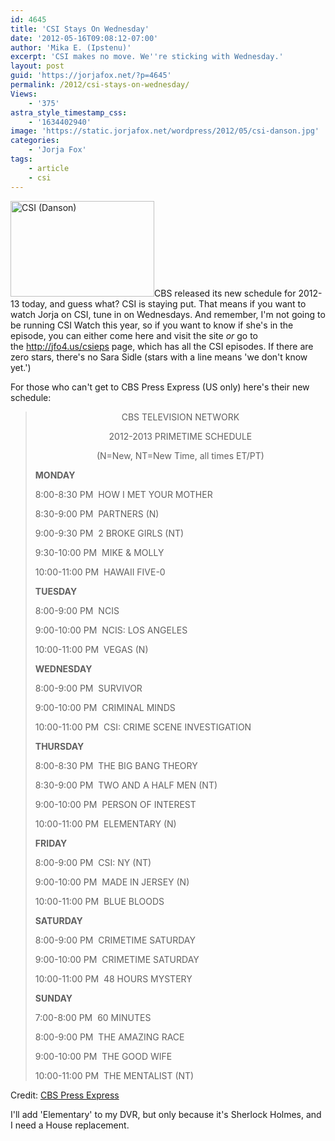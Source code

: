 ```yaml
---
id: 4645
title: 'CSI Stays On Wednesday'
date: '2012-05-16T09:08:12-07:00'
author: 'Mika E. (Ipstenu)'
excerpt: 'CSI makes no move. We''re sticking with Wednesday.'
layout: post
guid: 'https://jorjafox.net/?p=4645'
permalink: /2012/csi-stays-on-wednesday/
Views:
    - '375'
astra_style_timestamp_css:
    - '1634402940'
image: 'https://static.jorjafox.net/wordpress/2012/05/csi-danson.jpg'
categories:
    - 'Jorja Fox'
tags:
    - article
    - csi
---
```


<img class="alignleft size-medium wp-image-4646" title="CSI (Danson)" src="//static.jorjafox.net/wordpress/2012/05/csi-danson-230x153.jpg" alt="CSI (Danson)" width="230" height="153" />CBS released its new schedule for 2012-13 today, and guess what? CSI is staying put. That means if you want to watch Jorja on CSI, tune in on Wednesdays. And remember, I'm not going to be running CSI Watch this year, so if you want to know if she's in the episode, you can either come here and visit the site <em>or </em>go to the <a href="http://jfo4.us/csieps">http://jfo4.us/csieps</a> page, which has all the CSI episodes. If there are zero stars, there's no Sara Sidle (stars with a line means 'we don't know yet.')

For those who can't get to CBS Press Express (US only) here's their new schedule:
<blockquote>
<p style="text-align: center;">CBS TELEVISION NETWORK</p>
<p style="text-align: center;">2012-2013 PRIMETIME SCHEDULE</p>
<p style="text-align: center;">(N=New, NT=New Time, all times ET/PT)</p>
<strong>MONDAY</strong>

8:00-8:30 PM  HOW I MET YOUR MOTHER

8:30-9:00 PM  PARTNERS (N)

9:00-9:30 PM  2 BROKE GIRLS (NT)

9:30-10:00 PM  MIKE &amp; MOLLY

10:00-11:00 PM  HAWAII FIVE-0

<strong>TUESDAY</strong>

8:00-9:00 PM  NCIS

9:00-10:00 PM  NCIS: LOS ANGELES

10:00-11:00 PM  VEGAS (N)

<strong>WEDNESDAY</strong>

8:00-9:00 PM  SURVIVOR

9:00-10:00 PM  CRIMINAL MINDS

10:00-11:00 PM  CSI: CRIME SCENE INVESTIGATION

<strong>THURSDAY</strong>

8:00-8:30 PM  THE BIG BANG THEORY

8:30-9:00 PM  TWO AND A HALF MEN (NT)

9:00-10:00 PM  PERSON OF INTEREST

10:00-11:00 PM  ELEMENTARY (N)

<strong>FRIDAY</strong>

8:00-9:00 PM  CSI: NY (NT)

9:00-10:00 PM  MADE IN JERSEY (N)

10:00-11:00 PM  BLUE BLOODS

<strong>SATURDAY</strong>

8:00-9:00 PM  CRIMETIME SATURDAY

9:00-10:00 PM  CRIMETIME SATURDAY

10:00-11:00 PM  48 HOURS MYSTERY

<strong>SUNDAY</strong>

7:00-8:00 PM  60 MINUTES

8:00-9:00 PM  THE AMAZING RACE

9:00-10:00 PM  THE GOOD WIFE

10:00-11:00 PM  THE MENTALIST (NT)</blockquote>
Credit: <a href="http://www.cbspressexpress.com/cbs-entertainment/releases/view?id=31794">CBS Press Express</a>

I'll add 'Elementary' to my DVR, but only because it's Sherlock Holmes, and I need a House replacement.